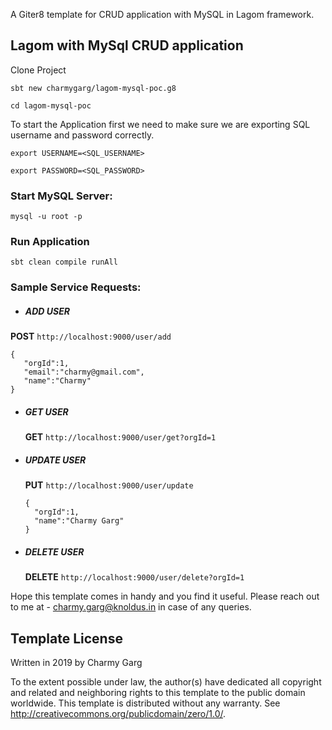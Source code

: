 
 A Giter8 template for CRUD application with MySQL in Lagom framework.

 ## Lagom with MySql CRUD application

 Clone Project
 
 `sbt new charmygarg/lagom-mysql-poc.g8`
 
 `cd lagom-mysql-poc`
 
 To start the Application first we need to make sure we are exporting SQL username and password correctly.
 
 `export USERNAME=<SQL_USERNAME>`

 `export PASSWORD=<SQL_PASSWORD>`
 
 ### Start MySQL Server:
 `mysql -u root -p`
 
 ### Run Application
 `sbt clean compile runAll` 

 ### Sample Service Requests:
 * ##### ADD USER  
 **POST** `http://localhost:9000/user/add`
 
 ````
 {
   	"orgId":1,
   	"email":"charmy@gmail.com",
   	"name":"Charmy"
 }
 ````
 
* ##### GET USER  
  **GET** `http://localhost:9000/user/get?orgId=1`
  
  
* ##### UPDATE USER  
  **PUT** `http://localhost:9000/user/update`
  
  ````
  {
  	"orgId":1,
  	"name":"Charmy Garg"
  }
  ````
* ##### DELETE USER  
  **DELETE** `http://localhost:9000/user/delete?orgId=1`
  
Hope this template comes in handy and you find it useful. Please reach out to me at - charmy.garg@knoldus.in in case of any queries.
   
   
## Template License
Written in 2019 by Charmy Garg

To the extent possible under law, the author(s) have dedicated all copyright and related and neighboring rights to this template to the public domain worldwide. This template is distributed without any warranty. See http://creativecommons.org/publicdomain/zero/1.0/.

